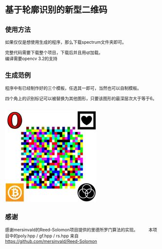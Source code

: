 基于轮廓识别的新型二维码   
============================== 
   
使用方法
----------------------------
如果仅仅是想使用生成的程序，那么下载spectrum文件夹即可。          
       
完整代码需要下载整个项目，下载后并且用qt加载。     
编译需要opencv 3.2的支持         

生成范例
-----------------------------------
程序中有已经制作好的三个模板，任选其一即可，当然也可以自制模板。                          

四个角上的识别标记可以被替换为其他图形，只要该图形的最深层次大于等于6。      

<img src="https://github.com/Borelset/spectrum/blob/master/code.jpg" width = "300" height = "300" />     
    

感谢  
-------------------------
感谢mersinvald的Reed-Solomon项目提供的里德所罗门算法的实现。        
本项目中的poly.hpp / gf.hpp / rs.hpp 来自       
https://github.com/mersinvald/Reed-Solomon

